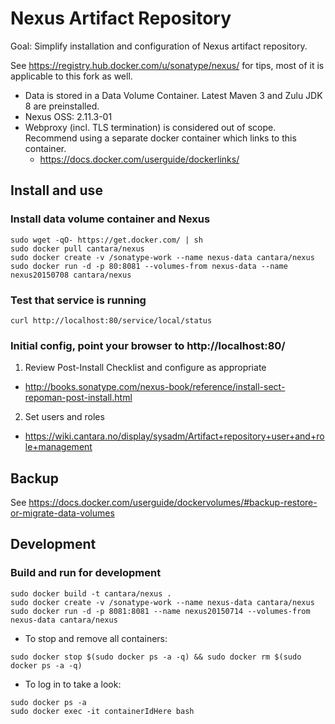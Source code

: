 # Nexus Artifact Repository 

Goal: Simplify installation and configuration of Nexus artifact repository. 

See https://registry.hub.docker.com/u/sonatype/nexus/ for tips, most of it is applicable to this fork as well. 

* Data is stored in a Data Volume Container. Latest Maven 3 and Zulu JDK 8 are preinstalled. 
* Nexus OSS: 2.11.3-01 
* Webproxy (incl. TLS termination) is considered out of scope. Recommend using a separate docker container which links to this container. 
  * https://docs.docker.com/userguide/dockerlinks/ 

## Install and use 

###  Install data volume container and Nexus
```
sudo wget -qO- https://get.docker.com/ | sh
sudo docker pull cantara/nexus
sudo docker create -v /sonatype-work --name nexus-data cantara/nexus
sudo docker run -d -p 80:8081 --volumes-from nexus-data --name nexus20150708 cantara/nexus
```

### Test that service is running 
```
curl http://localhost:80/service/local/status
```


### Initial config, point your browser to http://localhost:80/
1. Review Post-Install Checklist and configure as appropriate 
  * http://books.sonatype.com/nexus-book/reference/install-sect-repoman-post-install.html
2. Set users and roles 
  * https://wiki.cantara.no/display/sysadm/Artifact+repository+user+and+role+management

## Backup 

See https://docs.docker.com/userguide/dockervolumes/#backup-restore-or-migrate-data-volumes


## Development 

### Build and run for development

```
sudo docker build -t cantara/nexus .
sudo docker create -v /sonatype-work --name nexus-data cantara/nexus
sudo docker run -d -p 8081:8081 --name nexus20150714 --volumes-from nexus-data cantara/nexus
```

* To stop and remove all containers: 
```
sudo docker stop $(sudo docker ps -a -q) && sudo docker rm $(sudo docker ps -a -q)
```

* To log in to take a look: 
```
sudo docker ps -a
sudo docker exec -it containerIdHere bash
```

